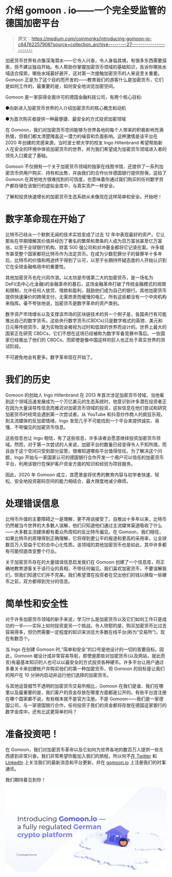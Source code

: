 # 介绍 gomoon . io——一个完全受监管的德国加密平台

> 原文：<https://medium.com/coinmonks/introducing-gomoon-io-c64762257906?source=collection_archive---------27----------------------->

加密货币世界有点像深海潜水——它令人兴奋，令人身临其境，有很多东西需要探索，但不建议独自开始。有人帮助你掌握加密货币领域的基础知识，告诉你哪些水域适合探索，哪些水域最好避开，这对第一次接触加密货币的人来说至关重要。Gomoon 正是为了这个目的而开发的——教育我们的游客什么是加密货币，它们是如何工作的，最重要的是，如何安全地浏览加密空间。

Gomoon 是一家获得全面许可的德国金融科技公司，有两个核心目标:

●向新进入加密货币世界的人介绍加密货币的核心概念和动机

●为首次购买者提供一种最便捷、最安全的方式投资加密领域

在 Gomoon，我们对加密货币空间能够为世界各地的每个人带来的积极影响充满热情，但我们都太清楚掩盖这一潜力的噪音和负面影响。这种激情是该平台在 2020 年创建的灵感来源，当时波士顿大学的校友 Ingo Hillenbrand 希望帮助新人在安全的环境中体验加密货币的世界，并为我们希望成为加密货币领域进入者的领先入口奠定了基础。

Gomoon 不仅拥有一个关于加密货币领域的独家在线图书馆，还提供了一系列加密货币供用户购买、持有和出售，并由我们的合作伙伴德国银行提供担保。这给了 Gomoon 在其他地方很难找到的可信度，也意味着你通过我们购买的任何数字资产都存储在该银行的虚拟金库中，与真实资产一样安全。

了解和投资快速增长的加密货币生态系统从未像现在这样简单和安全。开始吧！

# 数字革命现在开始了

比特币已经从一个默默无闻的技术实验变成了过去 12 年中表现最好的资产。它让那些在早期理解其价值并经历了著名的繁荣和萧条的人成为百万富翁甚至亿万富翁，以至于全球银行机构、财富 500 强公司和对冲基金都将它记录在案。许多城市甚至整个国家都将比特币作为法定货币。在成为少数犯罪分子的替罪羊十多年后，比特币的价值和用途终于得到了认可，以至于长期持怀疑态度的人开始认识到它在全球金融格局中的重要性。

其他加密货币也在兴风作浪。以太坊是市值第二大的加密货币，是一场名为 DeFi(去中心化金融)的金融革命的基石，这场金融革命打破了传统金融模式的局限和限制，允许任何人放贷、借款和盈利，鼓励他们成为自己的银行。其他加密货币提供快速廉价的跨境支付，无需昂贵而缓慢的电汇。所有这些都没有一个中央机构来指挥。毫不夸张地说，加密货币是数字革命的资产类别。

数字资产市场增长以及支撑该市场的区块链技术的另一个例子是，各国央行有可能推出自己的数字货币。这些央行数字货币(CBDCs)只是数字格式的英镑、美元和日元等传统货币，是为实物现金被视为过时和低效的世界而设计的。世界上最大的国家正在研究 CBDCs，它们不想在这场已经被称为数字军备竞赛中落后。一些国家已经推出了他们的 CBDCs，而即使是像中国这样的巨人也正处于真实世界的测试阶段。

不可避免地会有更多。数字革命现在开始了。

# 我们的历史

Gomoon 的创始人 Ingo Hillenbrand 在 2013 年首次涉足加密货币领域，当他看到这个领域迅速发展成为一个万亿美元的生态系统时，他意识到许多潜在投资者正在因为大量误导性信息而推迟对加密货币领域的投资，这些信息在他们尝试和研究加密货币时经常会遇到第一次尝试者。从 YouTube 和抖音炒作商人的疯狂乐观，到主流媒体的反加密情绪，Ingo 发现几乎不可能找到一个平台来提供诚实、易懂、不带偏见的加密货币信息。

这些信息也让 Ingo 相信，有了这些信息，许多读者会愿意继续投资加密货币领域。然而，对于第一次尝试的人来说，加密平台的数量已经变得令人不知所措，而且由于这个空间只受到部分监管，很难知道哪些平台值得信任。为了解决这个问题，Ingo 开始与一家国家认可的德国银行合作开发一个用户可以信任的加密货币平台，利用该银行在保护客户资金方面的知识和经验为项目服务。

因此，2020 年 Gomoon 成立，其愿景是将优秀的教育内容与初学者快速、轻松、安全地投资密码空间的能力相结合，最大限度地减少麻烦。

# 处理错误信息

比特币升值的主要障碍之一是理解，更不用说接受了。自推出十多年以来，比特币仍然被当今世界的大多数人误解，他们只知道他们通过主流媒体渠道吸收了什么——大多数主流媒体都有着众所周知的反比特币偏见。在 Gomoon，我们相信，如果比特币的原理得到正确理解，它将得到更公平的报道和更高的采用率，让全球数百万人受益于它的去中心化性质。该领域的其他加密货币也是如此，其中许多都有可能彻底改变整个行业。

关于加密货币存在的大量错误信息启发我们在 Gomoon 创建了一个信息库，将正确地教育游客关于该行业的真相，不带任何偏见。我们喜欢加密货币，不要误解我们，但我们知道它们并不完美。我们希望潜在投资者在交出他们的钱以换取一些硬币之前，双方都得到充分的信息。

# 简单性和安全性

对于许多加密货币领域的新手来说，学习什么是加密货币以及它们如何工作只是成功的一半——实际上如何投资是另一个挑战。令人欣慰的是，购买加密货币比过去容易得多，但仍然需要一定程度的知识来浏览大多数在线平台(称为“交易所”)，现在有数百个。

当 Ingo 在创建 Gomoon 时,“简单和安全”的口号是他设计的一切的首要目标。因此，Gomoon 被设计成非常容易导航，即使是那些对加密货币(以及网站，就此而言)有最基本知识的人也可以以最安全的方式投资各种硬币。许多平台让用户通过多重关卡来创建帐户并购买他们的第一种加密货币，但 Gomoon 的目标是让我们的用户在 10 分钟内启动并运行他们选择的加密货币。

与其他运营细节不透明的加密货币交易所相比，Gomoon 在我们是谁、我们在哪里以及最重要的是，我们客户的资金存放在哪里方面都是公开的。有些平台连注册在哪个国家都不说，有些根本就不是官方注册。不是 Gomoon——我们是一家德国公司，与一家德国银行合作，任何投资于我们的资金都将存放在德国这家银行的数字金库中。还有比这更简单的吗？

# 准备投资吧！

在 Gomoon，我们对加密货币革命以及它如何为世界各地的数百万人提供一些东西感到非常兴奋。我们非常希望你能加入我们的旅程，所以何不[在 Twitter](https://twitter.com/gomoon) 和 [LinkedIn](https://www.linkedin.com/company/gomoon) 上关注我们的最新消息和平台更新，并在 [gomoon.io](http://www.gomoon.io) 上注册我们的时事通讯。

我们期待着见到你！

![](img/b656e560e70726e8b6cecb494a3d467b.png)